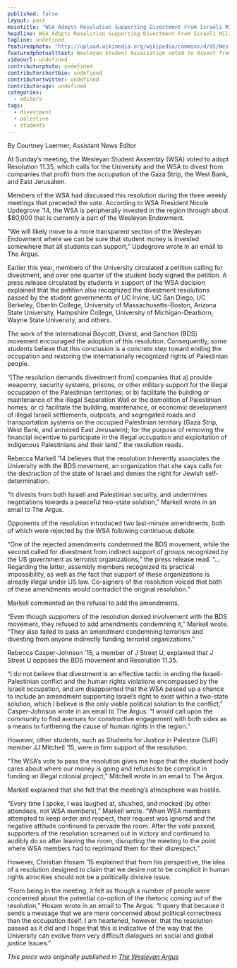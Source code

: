 ```yaml
---
published: false
layout: post
maintitle: "WSA Adopts Resolution Supporting Divestment From Israeli Military Occupation of Palestine - {Young}ist"
headline: WSA Adopts Resolution Supporting Divestment From Israeli Military Occupation of Palestine
tagline: undefined
featuredphoto: "http://upload.wikimedia.org/wikipedia/commons/d/d5/Wesleyan_University_Middletown_CT.jpg"
featuredphotoalttext: Wesleyan Student Association voted to divest from companies that profit from occupied territories in Palestine.
videourl: undefined
contributorphoto: undefined
contributorshortbio: undefined
contributortwitter: undefined
contributorage: undefined
categories: 
  - editors
tags: 
  - divestment
  - palestine
  - students
---
```


By Courtney Laermer, Assistant News Editor

At Sunday’s meeting, the Wesleyan Student Assembly (WSA) voted to adopt Resolution 11.35, which calls for the University and the WSA to divest from companies that profit from the occupation of the Gaza Strip, the West Bank, and East Jerusalem.

Members of the WSA had discussed this resolution during the three weekly meetings that preceded the vote. According to WSA President Nicole Updegrove ’14, the WSA is peripherally invested in the region through about $80,000 that is currently a part of the Wesleyan Endowment.

“We will likely move to a more transparent section of the Wesleyan Endowment where we can be sure that student money is invested somewhere that all students can support,” Updegrove wrote in an email to The Argus.

Earlier this year, members of the University circulated a petition calling for divestment, and over one quarter of the student body signed the petition. A press release circulated by students in support of the WSA decision explained that the petition also recognized the divestment resolutions passed by the student governments of UC Irvine, UC San Diego, UC Berkeley, Oberlin College, University of Massachusetts-Boston, Arizona State University, Hampshire College, University of Michigan-Dearborn, Wayne State University, and others.

The work of the international Boycott, Divest, and Sanction (BDS) movement encouraged the adoption of this resolution. Consequently, some students believe that this conclusion is a concrete step toward ending the occupation and restoring the internationally recognized rights of Palestinian people.

“[The resolution demands divestment from] companies that a) provide weaponry, security systems, prisons, or other military support for the illegal occupation of the Palestinian territories; or b) facilitate the building or maintenance of the illegal Separation Wall or the demolition of Palestinian homes; or c) facilitate the building, maintenance, or economic development of illegal Israeli settlements, outposts, and segregated roads and transportation systems on the occupied Palestinian territory (Gaza Strip, West Bank, and annexed East Jerusalem); for the purpose of removing the financial incentive to participate in the illegal occupation and exploitation of indigenous Palestinians and their land,” the resolution reads.

Rebecca Markell ’14 believes that the resolution inherently associates the University with the BDS movement, an organization that she says calls for the destruction of the state of Israel and denies the right for Jewish self-determination.

“It divests from both Israeli and Palestinian security, and undermines negotiations towards a peaceful two-state solution,” Markell wrote in an email to The Argus.

Opponents of the resolution introduced two last-minute amendments, both of which were rejected by the WSA following continuous debate.

“One of the rejected amendments condemned the BDS movement, while the second called for divestment from indirect support of groups recognized by the US government as terrorist organizations,” the press release read. “…Regarding the latter, assembly members recognized its practical impossibility, as well as the fact that support of these organizations is already illegal under US law. Co-signers of the resolution voiced that both of these amendments would contradict the original resolution.”

Markell commented on the refusal to add the amendments.

“Even though supporters of the resolution denied involvement with the BDS movement, they refused to add amendments condemning it,” Markell wrote. “They also failed to pass an amendment condemning terrorism and divesting from anyone indirectly funding terrorist organizations.”

Rebecca Casper-Johnson ’15, a member of J Street U, explained that J Street U opposes the BDS movement and Resolution 11.35.

“I do not believe that divestment is an effective tactic in ending the Israeli-Palestinian conflict and the human rights violations encompassed by the Israeli occupation, and am disappointed that the WSA passed up a chance to include an amendment supporting Israel’s right to exist within a two-state solution, which I believe is the only viable political solution to the conflict,” Casper-Johnson wrote in an email to The Argus. “I would call upon the community to find avenues for constructive engagement with both sides as a means to furthering the cause of human rights in the region.”

However, other students, such as Students for Justice in Palestine (SJP) member JJ Mitchell ’15, were in firm support of the resolution.

“The WSA’s vote to pass the resolution gives me hope that the student body cares about where our money is going and refuses to be complicit in funding an illegal colonial project,” Mitchell wrote in an email to The Argus.

Markell explained that she felt that the meeting’s atmosphere was hostile.

“Every time I spoke, I was laughed at, shushed, and mocked (by other attendees, not WSA members),” Markell wrote. “When WSA members attempted to keep order and respect, their request was ignored and the negative attitude continued to pervade the room. After the vote passed, supporters of the resolution screamed out in victory and continued to audibly do so after leaving the room, disrupting the meeting to the point where WSA members had to reprimand them for their disrespect.”

However, Christian Hosam ’15 explained that from his perspective, the idea of a resolution designed to claim that we desire not to be complicit in human rights atrocities should not be a politically divisive issue.

“From being in the meeting, it felt as though a number of people were concerned about the potential co-option of the rhetoric coming out of the resolution,” Hosam wrote in an email to The Argus. “I query that because it sends a message that we are more concerned about political correctness than the occupation itself. I am heartened, however, that the resolution passed as it did and I hope that this is indicative of the way that the University can evolve from very difficult dialogues on social and global justice issues.”

_This piece was originally published in [The Wesleyan Argus](http://wesleyanargus.com/2014/05/05/wsa-resolution-concerning-wesleyan-divestment-from-companies-profiting-from-or-contributing-to-illegal-occupation-of-palestine/)_
